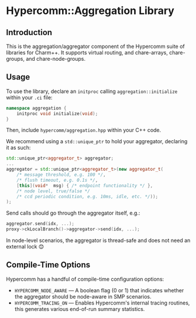 
# Hypercomm::Aggregation Library

## Introduction
This is the aggregation/aggregator component of the Hypercomm suite of libraries for Charm++. It supports virtual routing, and chare-arrays, chare-groups, and chare-node-groups.

## Usage
To use the library, declare an `initproc` calling `aggregation::initialize` within your `.ci` file:

```cpp
namespace aggregation {
	initproc void initialize(void);
}
 ```
 
 Then, include `hypercomm/aggregation.hpp` within your C++ code.

We recommend using a `std::unique_ptr` to hold your aggregator, declaring it as such:


```cpp
std::unique_ptr<aggregator_t> aggregator;
...
aggregator = std::unique_ptr<aggregator_t>(new aggregator_t(
	/* message threshold, e.g. 100 */,
	/* flush timeout, e.g. 0.1s */,
	[this](void*  msg) { /* endpoint functionality */ },
	/* node level, true/false */
	/* ccd periodic condition, e.g. 10ms, idle, etc. */));
);
```

Send calls should go through the aggregator itself, e.g.:
	
```cpp
aggregator.send(idx, ...);
proxy->ckLocalBranch()->aggregator->send(idx, ...);
```

In node-level scenarios, the aggregator is thread-safe and does not need an external lock 😊

## Compile-Time Options

Hypercomm has a handful of compile-time configuration options:

- `HYPERCOMM_NODE_AWARE` — A boolean flag (0 or 1) that indicates whether the aggregator should be node-aware in SMP scenarios.
- `HYPERCOMM_TRACING_ON` — Enables Hypercomm's internal tracing routines, this generates various end-of-run summary statistics.
